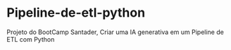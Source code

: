# Pipeline-de-etl-python
Projeto do BootCamp Santader, Criar uma IA generativa em um Pipeline de ETL com Python
